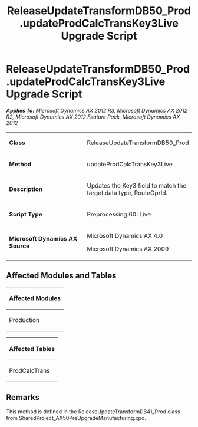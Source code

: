 ﻿---
title: ReleaseUpdateTransformDB50_Prod.updateProdCalcTransKey3Live Upgrade Script
TOCTitle: ReleaseUpdateTransformDB50_Prod.updateProdCalcTransKey3Live Upgrade Script
ms:assetid: 10a206bf-7bc4-fd4f-e0b6-860c8e3317b2
ms:mtpsurl: https://msdn.microsoft.com/en-us/library/JJ735790(v=AX.60)
ms:contentKeyID: 49706700
ms.date: 05/18/2015
mtps_version: v=AX.60
---

# ReleaseUpdateTransformDB50\_Prod.updateProdCalcTransKey3Live Upgrade Script 


_**Applies To:** Microsoft Dynamics AX 2012 R3, Microsoft Dynamics AX 2012 R2, Microsoft Dynamics AX 2012 Feature Pack, Microsoft Dynamics AX 2012_

<table>
<colgroup>
<col style="width: 50%" />
<col style="width: 50%" />
</colgroup>
<tbody>
<tr class="odd">
<td><p><strong>Class</strong></p></td>
<td><p>ReleaseUpdateTransformDB50_Prod</p></td>
</tr>
<tr class="even">
<td><p><strong>Method</strong></p></td>
<td><p>updateProdCalcTransKey3Live</p></td>
</tr>
<tr class="odd">
<td><p><strong>Description</strong></p></td>
<td><p>Updates the Key3 field to match the target data type, RouteOprId.</p></td>
</tr>
<tr class="even">
<td><p><strong>Script Type</strong></p></td>
<td><p>Preprocessing 60: Live</p></td>
</tr>
<tr class="odd">
<td><p><strong>Microsoft Dynamics AX Source</strong></p></td>
<td><p>Microsoft Dynamics AX 4.0</p>
<p>Microsoft Dynamics AX 2009</p></td>
</tr>
</tbody>
</table>


## Affected Modules and Tables

<table>
<colgroup>
<col style="width: 100%" />
</colgroup>
<thead>
<tr class="header">
<th><p>Affected Modules</p></th>
</tr>
</thead>
<tbody>
<tr class="odd">
<td><p>Production</p></td>
</tr>
</tbody>
</table>


<table>
<colgroup>
<col style="width: 100%" />
</colgroup>
<thead>
<tr class="header">
<th><p>Affected Tables</p></th>
</tr>
</thead>
<tbody>
<tr class="odd">
<td><p>ProdCalcTrans</p></td>
</tr>
</tbody>
</table>


## Remarks

This method is defined in the ReleaseUpdateTransformDB41\_Prod class from SharedProject\_AX50PreUpgradeManufacturing.xpo.

  



